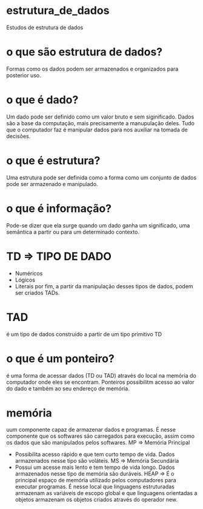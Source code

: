 # estrutura_de_dados
Estudos de estrutura de dados

# o que são estrutura de dados?
Formas como os dados podem ser armazenados e organizados para posterior uso.

# o que é dado?
Um dado pode ser definido como um valor bruto e sem siginificado.
Dados são a base da computação, mais precisamente a manupulação deles. Tudo que o computador faz é manipular dados para nos auxiliar na tomada de decisões.

# o que é estrutura?
Uma estrutura pode ser definida como a forma como um conjunto de dados pode ser armazenado e manipulado.

# o que é informação?
Pode-se dizer que ela surge quando um dado ganha um significado, uma semântica a partir ou para um determinado contexto.

# TD => TIPO DE DADO
- Numéricos
- Lógicos
- Literais
por fim, a partir da manipulação desses tipos de dados, podem ser criados TADs.

# TAD 
é um tipo de dados construido a partir de um tipo primitivo TD


# o que é um ponteiro?
é uma forma de acessar dados (TD ou TAD) através do local
na memória do computador onde eles se encontram. Ponteiros possibilitm acesso ao valor do dado e também ao seu endereço de memória.

# memória
uum componente capaz de armazenar dados e programas. É nesse componente que os
softwares são carregados para execução, assim como os dados que são manipulados pelos
softwares.
MP => Memória Principal
- Possibilita acesso rápido e que tem curto tempo de vida. Dados armazenados nesse tipo são voláteis.
MS => Memória Secundária
- Possui um acesse mais lento e tem tempo de vida longo. Dados armazenados nesse tipo de memória são duráveis.
HEAP =>
É o principal espaço de memória utilizado pelos computadores para executar programas. É nesse local que linguagens estruturadas armazenam as variáveis de escopo global e que linguagens orientadas a objetos armazenam os objetos criados através do operador new.